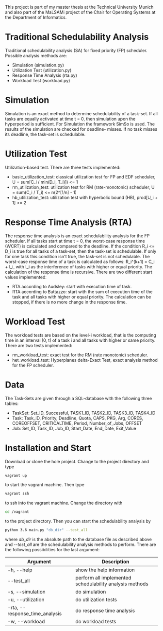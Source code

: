 This project is part of my master thesis at the Technical University Munich and also part of the 
MaLSAMi project of the Chair for Operating Systems at the Department of Informatics.


# Traditional Schedulability Analysis
Traditional schedulability analysis (SA) for fixed priority (FP) scheduler.
Possible analysis methods are:
- Simulation (simulation.py)
- Utilization Test (utilization.py)
- Response Time Analysis (rta.py)
- Workload Test (workload.py)

# Simulation
Simulation is an exact method to determine schedulability of a task-set. If all tasks are equally
activated at time t = 0, then simulation upon the hyperperiod is sufficient.
For Simulation the framework SimSo is used. The results of the simulation are checked for deadline-
misses. If no task misses its deadline, the task-set is schedulable.

# Utilization Test
Utilization-based test. There are three tests implemented:
- basic_utilization_test: classical utilization test for FP and EDF scheduler, U = sum[C_i / min(D_i, T_i)]) <= 1
- rm_utilization_test: utilization test for RM (rate-monotonic) scheduler, U = sum(C_i / T_i) <= n(2^[1/n] - 1)
- hb_utilization_test: utilization test with hyperbolic bound (HB), prod[U_i + 1] <= 2

# Response Time Analysis (RTA)
The response time analysis is an exact schedulability analysis for the FP scheduler. If all tasks
 start at time t = 0, the worst-case response time (WCRT) is calculated and compared to the 
 deadline. If the condition R_i <= D_i is true for all tasks of a task-set, then the task-set is 
 schedulable. If only for one task this condition isn't true, the task-set is not schedulable. 
 The worst-case response time of a task is calculated as follows:
 R_i^(k+1) = C_i + I_i,
 with I_i as the interference of tasks with higher or equal priority. The calculation of the 
 response time is recursive. There are two different start values implemented:
 - RTA according to Audsley: start with execution time of task.
 - RTA according to Buttazzo: start with the sum of execution time of the task and all tasks with
  higher or equal priority.
  The calculation can be stopped, if there is no more change in the response time.

# Workload Test
The workload tests are based on the level-i workload, that is the computing time in an interval 
[0, t] of a task i and all tasks with higher or same priority. There are two tests implemented:
- rm_workload_test: exact test for the RM (rate monotonic) scheduler.
- het_workload_test: Hyperplanes delta-Exact Test, exact analysis method for the FP scheduler.

# Data
The Task-Sets are given through a SQL-database with the following three tables:
- TaskSet: Set_ID, Successful, TASK1_ID, TASK2_ID, TASK3_ID, TASK4_ID
- Task: Task_ID, Priority, Deadline, Quota, CAPS, PKG, Arg, CORES, COREOFFSET, CRITICALTIME, 
Period, Number_of_Jobs, OFFSET
- Job: Set_ID, Task_ID, Job_ID, Start_Date, End_Date, Exit_Value

# Installation and Start
Download or clone the hole project. Change to the project directory and type  
```bash
vagrant up
```
to start the vagrant machine. Then type
```bash
vagrant ssh
``` 
to ssh into the vagrant machine. Change the directory with
```bash
cd /vagrant
``` 
to the project directory. Then you can start the schedulability analysis by
```bash
python 3.6 main.py "db_dir" --test_all
``` 
where *db_dir* is the absolute path to the database file as described above and *--test_all* are 
the 
schedulability analysis methods to perform. There are the following possibilities for the last 
argument:  

Argument | Description  
--- | ---
-h, --help | show the help information
--test_all | perform all implemented schedulability analysis methods
-s, --simulation | do simulation
-u, --utilization | do utilization tests
-rta, --response_time_analysis | do response time analysis
-w, --workload | do workload tests

